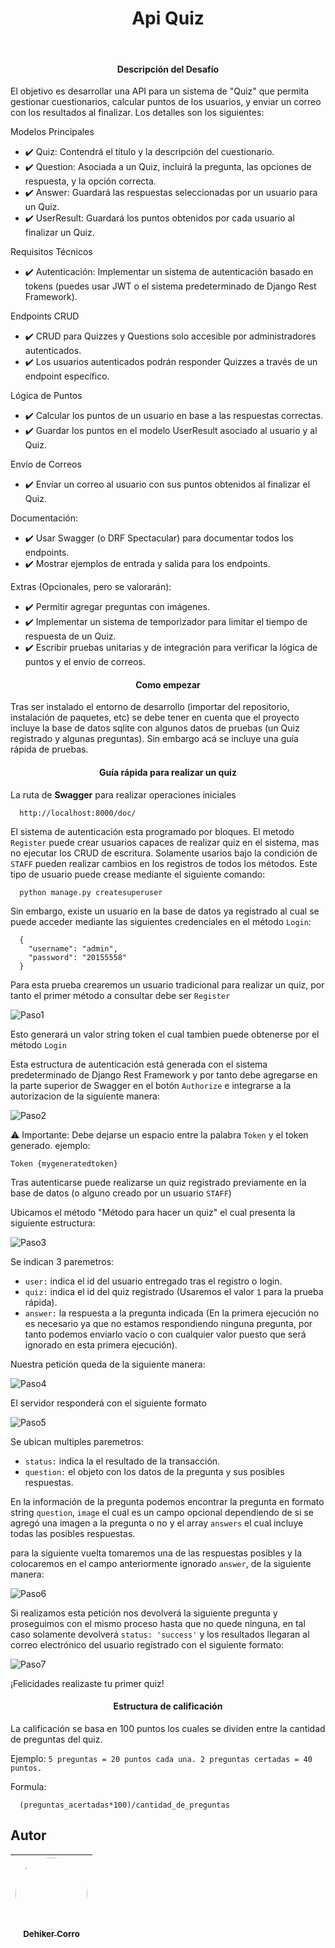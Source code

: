 <h1 align="center"> Api Quiz </h1>
&nbsp;

<h4 align="center">  Descripción del Desafío  </h4>
El objetivo es desarrollar una API para un sistema de "Quiz" que permita gestionar cuestionarios, calcular puntos de los usuarios, y enviar un correo con los resultados al finalizar. Los detalles son los siguientes:


<p> Modelos Principales </p>

- :heavy_check_mark: Quiz: Contendrá el título y la descripción del cuestionario.
- :heavy_check_mark: Question: Asociada a un Quiz, incluirá la pregunta, las opciones de respuesta, y la opción correcta.
- :heavy_check_mark: Answer: Guardará las respuestas seleccionadas por un usuario para un Quiz.
- :heavy_check_mark: UserResult: Guardará los puntos obtenidos por cada usuario al finalizar un Quiz.

<p> Requisitos Técnicos </p>

- :heavy_check_mark: Autenticación: Implementar un sistema de autenticación basado en tokens (puedes usar JWT o el sistema predeterminado de Django Rest Framework).

<p> Endpoints CRUD </p>

- :heavy_check_mark: CRUD para Quizzes y Questions solo accesible por administradores autenticados.
- :heavy_check_mark: Los usuarios autenticados podrán responder Quizzes a través de un endpoint específico.

<p> Lógica de Puntos </p>

- :heavy_check_mark: Calcular los puntos de un usuario en base a las respuestas correctas.
- :heavy_check_mark: Guardar los puntos en el modelo UserResult asociado al usuario y al Quiz.

<p> Envío de Correos </p>

- :heavy_check_mark: Enviar un correo al usuario con sus puntos obtenidos al finalizar el Quiz. 

<p> Documentación: </p>

- :heavy_check_mark: Usar Swagger (o DRF Spectacular) para documentar todos los endpoints.
- :heavy_check_mark: Mostrar ejemplos de entrada y salida para los endpoints.

<p> Extras (Opcionales, pero se valorarán): </p>

- :heavy_check_mark: Permitir agregar preguntas con imágenes.
- :heavy_check_mark: Implementar un sistema de temporizador para limitar el tiempo de respuesta de un Quiz.
- :heavy_check_mark: Escribir pruebas unitarias y de integración para verificar la lógica de puntos y el envío de correos.


<h4 align="center">  Como empezar  </h4>

Tras ser instalado el entorno de desarrollo (importar del repositorio, instalación de paquetes, etc) se debe tener en cuenta que el proyecto incluye la base de datos sqlite con algunos datos de pruebas (un Quiz registrado y algunas preguntas). Sin embargo acá se incluye una guía rápida de pruebas.


<h4 align="center">  Guía rápida para realizar un quiz  </h4>

La ruta de <strong>Swagger</strong> para realizar operaciones iniciales

```
  http://localhost:8000/doc/
```

El sistema de autenticación esta programado por bloques. El metodo `Register` puede crear usuarios capaces de realizar quiz en el sistema, mas no ejecutar los CRUD de escritura. Solamente usarios bajo la condición de `STAFF` pueden realizar cambios en los registros de todos los métodos. Este tipo de usuario puede crease mediante el siguiente comando:

```
  python manage.py createsuperuser
```

Sin embargo, existe un usuario en la base de datos ya registrado al cual se puede acceder mediante las siguientes credenciales en el método `Login`:

```
  {
    "username": "admin",
    "password": "20155558"
  }
```
Para esta prueba crearemos un usuario tradicional para realizar un quiz, por tanto el primer método a consultar debe ser `Register` 

<image src="https://i.ibb.co/JQDdFPR/Captura-de-pantalla-2024-12-14-085302.png" alt="Paso1">

Esto generará un valor string token el cual tambien puede obtenerse por el método `Login`

Esta estructura de autenticación está generada con el sistema predeterminado de Django Rest Framework y por tanto debe agregarse en la parte superior de Swagger en el botón `Authorize` e integrarse a la autorizacion de la siguiente manera:

<image src="https://i.ibb.co/YtSZcsV/Captura-de-pantalla-2024-12-14-090050.png" alt="Paso2">

:warning: Importante: Debe dejarse un espacio entre la palabra `Token` y el token generado. ejemplo: 

```
Token {mygeneratedtoken}
```

Tras autenticarse puede realizarse un quiz registrado previamente en la base de datos (o alguno creado por un usuario `STAFF`)

Ubicamos el método "Método para hacer un quiz" el cual presenta la siguiente estructura:

<image src="https://i.ibb.co/hM5w8NC/Captura-de-pantalla-2024-12-14-095215.png" alt="Paso3">

Se indican 3 paremetros:

- `user:` indica el id del usuario entregado tras el registro o login.
- `quiz:` indica el id del quiz registrado (Usaremos el valor `1` para la prueba rápida).
- `answer:` la respuesta a la pregunta indicada (En la primera ejecución no es necesario ya que no estamos respondiendo ninguna pregunta, por tanto podemos enviarlo vacío o con cualquier valor puesto que será ignorado en esta primera ejecución).

Nuestra petición queda de la siguiente manera:

<image src="https://i.ibb.co/QQYTHC4/Captura-de-pantalla-2024-12-14-095819.png" alt="Paso4">

El servidor responderá con el siguiente formato

<image src="https://i.ibb.co/cDmgqZF/Captura-de-pantalla-2024-12-14-100023.png" alt="Paso5">

Se ubican multiples paremetros:

- `status:` indica la el resultado de la transacción.
- `question:` el objeto con los datos de la pregunta y sus posibles respuestas.

En la información de la pregunta podemos encontrar la pregunta en formato string `question`, `image` el cual es un campo opcional dependiendo de si se agregó una imagen a la pregunta o no y el array `answers` el cual incluye todas las posibles respuestas.

para la siguiente vuelta tomaremos una de las respuestas posibles y la colocaremos en el campo anteriormente ignorado `answer`, de la siguiente manera:

<image src="https://i.ibb.co/vQ9m9Nf/Captura-de-pantalla-2024-12-14-100918.png" alt="Paso6">

Si realizamos esta petición nos devolverá la siguiente pregunta y proseguimos con el mismo proceso hasta que no quede ninguna, en tal caso solamente devolverá `status: 'success'` y los resultados llegaran al correo electrónico del usuario registrado con el siguiente formato:

<image src="https://i.ibb.co/G0FcK1t/Captura-de-pantalla-2024-12-14-101928.png" alt="Paso7">

¡Felicidades realizaste tu primer quiz!

<h4 align="center">  Estructura de calificación  </h4>

La calificación se basa en 100 puntos los cuales se dividen entre la cantidad de preguntas del quiz. 

Ejemplo: `5 preguntas = 20 puntos cada una. 2 preguntas certadas = 40 puntos.`

Formula:

```
  (preguntas_acertadas*100)/cantidad_de_preguntas
```

## Autor

| [<img src="https://i.ibb.co/1MmV43j/Captura-de-pantalla-2024-12-14-102432.png" style="border-radius: 50%;" width=115><br><sub>Dehiker Corro</sub>](https://dehikershere.netlify.app/) | 
| :---: |